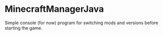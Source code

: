 # MinecraftManagerJava
Simple console (for now) program for switching mods and versions before starting the game.
